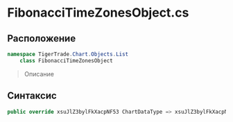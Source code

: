 
# FibonacciTimeZonesObject.cs
## Расположение
```csharp
namespace TigerTrade.Chart.Objects.List  
    class FibonacciTimeZonesObject
```

> Описание

## Синтаксис
```csharp
public override xsuJlZ3bylFkXacpNF53 ChartDataType => xsuJlZ3bylFkXacpNF53.None;
```
